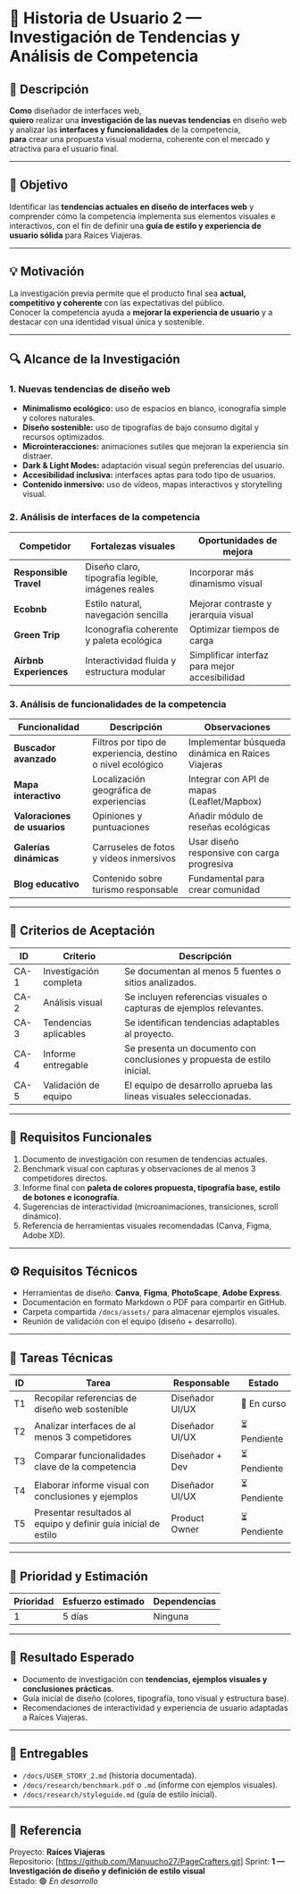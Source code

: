 # 🧩 Historia de Usuario 2 — Investigación de Tendencias y Análisis de Competencia

## 📜 Descripción
**Como** diseñador de interfaces web,  
**quiero** realizar una **investigación de las nuevas tendencias** en diseño web y analizar las **interfaces y funcionalidades** de la competencia,  
**para** crear una propuesta visual moderna, coherente con el mercado y atractiva para el usuario final.

---

## 🎯 Objetivo
Identificar las **tendencias actuales en diseño de interfaces web** y comprender cómo la competencia implementa sus elementos visuales e interactivos, con el fin de definir una **guía de estilo y experiencia de usuario sólida** para Raíces Viajeras.

---

## 💡 Motivación
La investigación previa permite que el producto final sea **actual, competitivo y coherente** con las expectativas del público.  
Conocer la competencia ayuda a **mejorar la experiencia de usuario** y a destacar con una identidad visual única y sostenible.

---

## 🔍 Alcance de la Investigación

### 1. Nuevas tendencias de diseño web
- **Minimalismo ecológico:** uso de espacios en blanco, iconografía simple y colores naturales.
- **Diseño sostenible:** uso de tipografías de bajo consumo digital y recursos optimizados.
- **Microinteracciones:** animaciones sutiles que mejoran la experiencia sin distraer.
- **Dark & Light Modes:** adaptación visual según preferencias del usuario.
- **Accesibilidad inclusiva:** interfaces aptas para todo tipo de usuarios.
- **Contenido inmersivo:** uso de vídeos, mapas interactivos y storytelling visual.

### 2. Análisis de interfaces de la competencia
| Competidor | Fortalezas visuales | Oportunidades de mejora |
|-------------|--------------------|--------------------------|
| **Responsible Travel** | Diseño claro, tipografía legible, imágenes reales | Incorporar más dinamismo visual |
| **Ecobnb** | Estilo natural, navegación sencilla | Mejorar contraste y jerarquía visual |
| **Green Trip** | Iconografía coherente y paleta ecológica | Optimizar tiempos de carga |
| **Airbnb Experiences** | Interactividad fluida y estructura modular | Simplificar interfaz para mejor accesibilidad |

### 3. Análisis de funcionalidades de la competencia
| Funcionalidad | Descripción | Observaciones |
|----------------|-------------|----------------|
| **Buscador avanzado** | Filtros por tipo de experiencia, destino o nivel ecológico | Implementar búsqueda dinámica en Raíces Viajeras |
| **Mapa interactivo** | Localización geográfica de experiencias | Integrar con API de mapas (Leaflet/Mapbox) |
| **Valoraciones de usuarios** | Opiniones y puntuaciones | Añadir módulo de reseñas ecológicas |
| **Galerías dinámicas** | Carruseles de fotos y vídeos inmersivos | Usar diseño responsive con carga progresiva |
| **Blog educativo** | Contenido sobre turismo responsable | Fundamental para crear comunidad |

---

## 🧠 Criterios de Aceptación

| ID | Criterio | Descripción |
|----|-----------|-------------|
| CA-1 | Investigación completa | Se documentan al menos 5 fuentes o sitios analizados. |
| CA-2 | Análisis visual | Se incluyen referencias visuales o capturas de ejemplos relevantes. |
| CA-3 | Tendencias aplicables | Se identifican tendencias adaptables al proyecto. |
| CA-4 | Informe entregable | Se presenta un documento con conclusiones y propuesta de estilo inicial. |
| CA-5 | Validación de equipo | El equipo de desarrollo aprueba las líneas visuales seleccionadas. |

---

## 🧩 Requisitos Funcionales

1. Documento de investigación con resumen de tendencias actuales.
2. Benchmark visual con capturas y observaciones de al menos 3 competidores directos.
3. Informe final con **paleta de colores propuesta, tipografía base, estilo de botones e iconografía**.
4. Sugerencias de interactividad (microanimaciones, transiciones, scroll dinámico).
5. Referencia de herramientas visuales recomendadas (Canva, Figma, Adobe XD).

---

## ⚙️ Requisitos Técnicos

- Herramientas de diseño: **Canva**, **Figma**, **PhotoScape**, **Adobe Express**.
- Documentación en formato Markdown o PDF para compartir en GitHub.
- Carpeta compartida `/docs/assets/` para almacenar ejemplos visuales.
- Reunión de validación con el equipo (diseño + desarrollo).

---

## 🧰 Tareas Técnicas

| ID | Tarea | Responsable | Estado |
|----|--------|--------------|--------|
| T1 | Recopilar referencias de diseño web sostenible | Diseñador UI/UX | 🔄 En curso |
| T2 | Analizar interfaces de al menos 3 competidores | Diseñador UI/UX | ⏳ Pendiente |
| T3 | Comparar funcionalidades clave de la competencia | Diseñador + Dev | ⏳ Pendiente |
| T4 | Elaborar informe visual con conclusiones y ejemplos | Diseñador UI/UX | ⏳ Pendiente |
| T5 | Presentar resultados al equipo y definir guía inicial de estilo | Product Owner | ⏳ Pendiente |

---

## 🧭 Prioridad y Estimación

| Prioridad | Esfuerzo estimado | Dependencias |
|-----------|-------------------|--------------|
| 1         | 5 días            |    Ninguna   |

---

## 🧩 Resultado Esperado

- Documento de investigación con **tendencias, ejemplos visuales y conclusiones prácticas**.
- Guía inicial de diseño (colores, tipografía, tono visual y estructura base).
- Recomendaciones de interactividad y experiencia de usuario adaptadas a Raíces Viajeras.

---

## 📎 Entregables

- `/docs/USER_STORY_2.md` (historia documentada).
- `/docs/research/benchmark.pdf` o `.md` (informe con ejemplos visuales).
- `/docs/research/styleguide.md` (guía de estilo inicial).

---

## 🧾 Referencia
Proyecto: **Raíces Viajeras**  
Repositorio: [https://github.com/Manuucho27/PageCrafters.git]
Sprint: **1 — Investigación de diseño y definición de estilo visual**  
Estado: 🟢 *En desarrollo*
